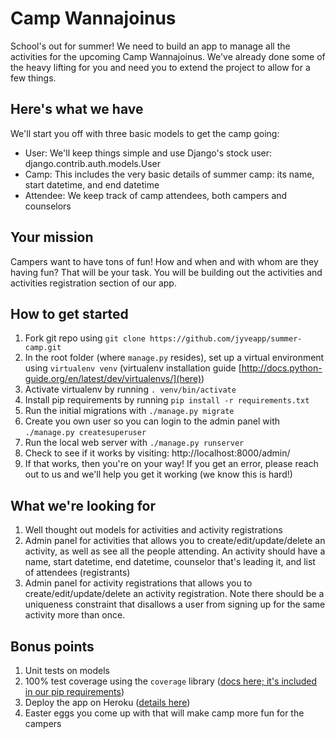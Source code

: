 # Camp Wannajoinus
School's out for summer! We need to build an app to manage all the activities
for the upcoming Camp Wannajoinus. We've already done some of the heavy lifting
for you and need you to extend the project to allow for a few things.

## Here's what we have

We'll start you off with three basic models to get the camp going:

- User: We'll keep things simple and use Django's stock user: django.contrib.auth.models.User
- Camp: This includes the very basic details of summer camp: its name, start datetime, and end datetime
- Attendee: We keep track of camp attendees, both campers and counselors

## Your mission

Campers want to have tons of fun! How and when and with whom are they having fun? That will be your task. You will be building out the activities and activities registration section of our app. 

## How to get started

1. Fork git repo using `git clone https://github.com/jyveapp/summer-camp.git`
1. In the root folder (where `manage.py` resides), set up a virtual environment using `virtualenv venv` (virtualenv installation guide [http://docs.python-guide.org/en/latest/dev/virtualenvs/](here))
1. Activate virtualenv by running `. venv/bin/activate`
1. Install pip requirements by running `pip install -r requirements.txt`
1. Run the initial migrations with `./manage.py migrate`
1. Create you own user so you can login to the admin panel with `./manage.py createsuperuser`
1. Run the local web server with `./manage.py runserver`
1. Check to see if it works by visiting: http://localhost:8000/admin/
1. If that works, then you're on your way! If you get an error, please reach out to us and we'll help you get it working (we know this is hard!)

## What we're looking for

1. Well thought out models for activities and activity registrations
1. Admin panel for activities that allows you to create/edit/update/delete an activity, as well as see all the people attending. An activity should have a name, start datetime, end datetime, counselor that's leading it, and list of attendees (registrants)
1. Admin panel for activity registrations that allows you to create/edit/update/delete an activity registration. Note there should be a uniqueness constraint that disallows a user from signing up for the same activity more than once. 

## Bonus points

1. Unit tests on models
1. 100% test coverage using the `coverage` library ([docs here; it's included in our pip requirements](https://coverage.readthedocs.io/en/coverage-4.4.1/))
1. Deploy the app on Heroku ([details here](https://devcenter.heroku.com/articles/deploying-python))
1. Easter eggs you come up with that will make camp more fun for the campers
